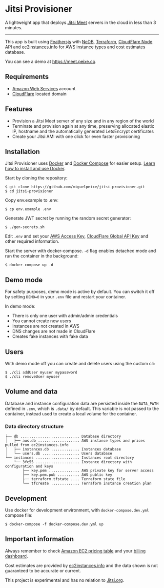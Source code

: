 # Jitsi Provisioner

A lightweight app that deploys [Jitsi Meet](https://jitsi.org/) servers in the cloud in less than 3 minutes.

---

This app is built using [Feathersjs](https://feathersjs.com/) with [NeDB](https://github.com/louischatriot/nedb), [Terraform](https://www.terraform.io/), [CloudFlare Node API](https://github.com/cloudflare/node-cloudflare) and [ec2instances.info](https://github.com/powdahound/ec2instances.info) for AWS instance types and cost estimates database.

You can see a demo at https://meet.peixe.co.

## Requirements

- [Amazon Web Services](https://aws.amazon.com/) account
- [CloudFlare](https://www.cloudflare.com/) located domain

## Features

 - Provision a Jitsi Meet server of any size and in any region of the world
 - Terminate and provision again at any time, preserving allocated elastic IP, hostname and the automatically generated LetsEncrypt certificates
 - Create your Jitsi AMI with one click for even faster provisioning

## Installation

Jitsi Provisioner uses [Docker](https://www.docker.com/) and [Docker Compose](https://docs.docker.com/compose/) for easier setup. [Learn how to install and use Docker](https://docs.docker.com/get-docker/).

Start by cloning the repository:

```
$ git clone https://github.com/miguelpeixe/jitsi-provisioner.git
$ cd jitsi-provisioner
```

Copy env.example to .env:

```
$ cp env.example .env
```

Generate JWT secret by running the random secret generator:

```
$ ./gen-secrets.sh
```

Edit `.env` and set your [AWS Access Key](https://console.aws.amazon.com/iam/home?#/security_credentials), [CloudFlare Global API Key](https://dash.cloudflare.com/profile/api-tokens) and other required information.

Start the server with docker-compose. `-d` flag enables detached mode and run the container in the background:

```
$ docker-compose up -d
```

## Demo mode

For safety purposes, demo mode is active by default. You can switch it off by setting `DEMO=0` in your `.env` file and restart your container.

In demo mode:

- There is only one user with admin/admin credentials
- You cannot create new users
- Instances are not created in AWS
- DNS changes are not made in CloudFlare
- Creates fake instances with fake data

## Users

With demo mode off you can create and delete users using the custom cli:

```
$ ./cli addUser myuser mypassword
$ ./cli removeUser myuser
```

## Volume and data

Database and instance configuration data are persisted inside the `DATA_PATH` defined in `.env`, which is `.data/` by default. This variable is not passed to the container, instead used to create a local volume for the container.

### Data directory structure

```
├── db ........................... Database directory
│   ├── aws.db ................... AWS instance types and prices pulled from ec2instances.info
│   ├── instances.db ............. Instances database
│   └── users.db ................. Users database
└── instances .................... Instances root directory
    └── 3fc55 .................... Instance directory with configuration and keys
        ├── key.pem .............. AWS private key for server access
        ├── key.pem.pub .......... AWS public key
        ├── terraform.tfstate .... Terraform state file
        └── tfcreate ............. Terraform instance creation plan
```

## Development

Use docker for development environment, with `docker-compose.dev.yml` compose file:

```
$ docker-compose -f docker-compose.dev.yml up
```

## Important information

Always remember to check [Amazon EC2 pricing table](https://aws.amazon.com/ec2/pricing/on-demand/) and your [billing dashboard](https://console.aws.amazon.com/billing/home).

Cost estimates are provided by [ec2instances.info](https://github.com/powdahound/ec2instances.info) and the data shown is not guaranteed to be accurate or current.

This project is experimental and has no relation to [Jitsi.org](https://jitsi.org/).
